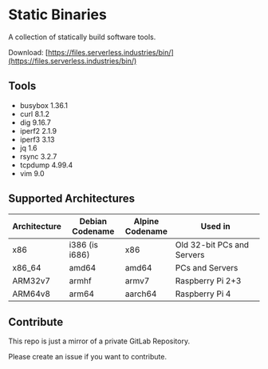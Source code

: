 # Static Binaries

A collection of statically build software tools.

Download: [https://files.serverless.industries/bin/](https://files.serverless.industries/bin/)

## Tools

- busybox 1.36.1
- curl 8.1.2
- dig 9.16.7
- iperf2 2.1.9
- iperf3 3.13
- jq 1.6
- rsync 3.2.7
- tcpdump 4.99.4
- vim 9.0

## Supported Architectures

| Architecture | Debian<br>Codename | Alpine<br>Codename | Used in                    |
|--------------|--------------------|--------------------|----------------------------|
| x86          | i386 (is i686)     | x86                | Old 32-bit PCs and Servers |
| x86_64       | amd64              | amd64              | PCs and Servers            |
| ARM32v7      | armhf              | armv7              | Raspberry Pi 2+3           |
| ARM64v8      | arm64              | aarch64            | Raspberry Pi 4             |

## Contribute

This repo is just a mirror of a private GitLab Repository.

Please create an issue if you want to contribute.
